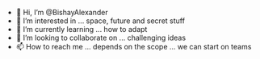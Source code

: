 - 👋 Hi, I’m @BishayAlexander
- 👀 I’m interested in ... space, future and secret stuff
- 🌱 I’m currently learning ... how to adapt
- 💞️ I’m looking to collaborate on ... challenging ideas
- 📫 How to reach me ... depends on the scope ... we can start on teams

<!---
BishayAlexander/BishayAlexander is a ✨ special ✨ repository because its `README.md` (this file) appears on your GitHub profile.
You can click the Preview link to take a look at your changes.
--->
